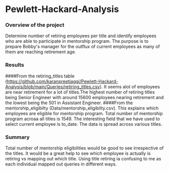 # Pewlett-Hackard-Analysis
### Overview of the project
Determine number of retiring employees per title and identify employees who are able to participate in mentorship program. The purpose is to prepare Bobby's manager for the outflux of current employees as many of them are reaching retirement age.
### Results
####From the retiring_titles table (https://github.com/karanpreetjaggi/Pewlett-Hackard-Analysis/blob/main/Queries/retiring_titles.csv). It seems alot of employees are near retirement for a lot of titles.The highest number of retiring titles being Senior Engineer with around 15600 employees nearing retirement and the lowest being the 501 in Assistant Engineer.
####From the mentorship_eligibilty (Data/mentorship_eligibilty.csv). This explains which employees are eligible for mentorship program. Total number of mentorship program acroaa all titles is 1549. The interesting field that we have used to select current employee is to_date. The data is spread across various titles.
### Summary
Total number of mentorship eligibilities would be good to see irrespective of the titles. 
It would be a great help to see which employee is actually is retiring vs mapping out which title. Using title retiring ia confusing to me as each individual mapped out queries in different ways.


